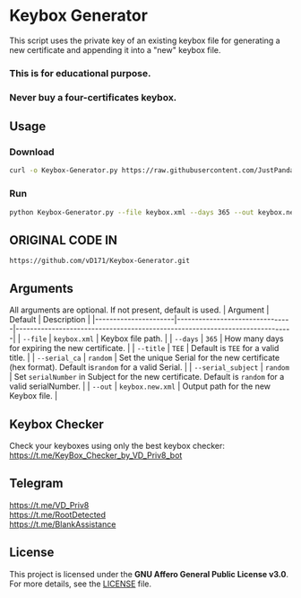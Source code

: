 # Keybox Generator
This script uses the private key of an existing keybox file for generating a new certificate and appending it into a "new" keybox file.  
  
### This is for educational purpose.  
### Never buy a four-certificates keybox.  
  
## Usage  
### Download
```sh
curl -o Keybox-Generator.py https://raw.githubusercontent.com/JustPandaEver/Keybox-Generator/refs/heads/main/Keybox-Generator.py
```
### Run
```sh
python Keybox-Generator.py --file keybox.xml --days 365 --out keybox.new.xml
```

## ORIGINAL CODE IN
```
https://github.com/vD171/Keybox-Generator.git
```
  
## Arguments
All arguments are optional. If not present, default is used.
| Argument             | Default                        | Description                                                                 |
|----------------------|--------------------------------|-----------------------------------------------------------------------------|
| `--file`             | `keybox.xml`                   | Keybox file path.                                                          |
| `--days`             | `365`                          | How many days for expiring the new certificate.                           |
| `--title`            | `TEE` | Default is `TEE` for a valid title.         |
| `--serial_ca`        | `random`                          | Set the unique Serial for the new certificate (hex format). Default is`random` for a valid Serial. |
| `--serial_subject`   | `random`                        | Set `serialNumber` in Subject for the new certificate. Default is `random` for a valid serialNumber. |
| `--out`              | `keybox.new.xml`               | Output path for the new Keybox file.                                       |

## Keybox Checker  
Check your keyboxes using only the best keybox checker:  
https://t.me/KeyBox_Checker_by_VD_Priv8_bot  
  
## Telegram
https://t.me/VD_Priv8  
https://t.me/RootDetected  
https://t.me/BlankAssistance  
  
## License  
This project is licensed under the **GNU Affero General Public License v3.0**.  
For more details, see the [LICENSE](LICENSE) file.  


